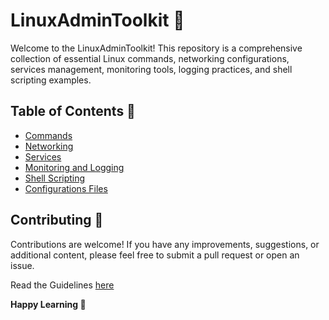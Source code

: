 # LinuxAdminToolkit 🧰

Welcome to the LinuxAdminToolkit! This repository is a comprehensive collection of essential Linux commands, networking configurations, services management, monitoring tools, logging practices, and shell scripting examples.

## Table of Contents 📃

- [Commands](https://github.com/JenilGajjar20/LinuxAdminToolkit/tree/master/commands)
- [Networking](https://github.com/JenilGajjar20/LinuxAdminToolkit/tree/master/networking)
- [Services](https://github.com/JenilGajjar20/LinuxAdminToolkit/tree/master/services)
- [Monitoring and Logging](https://github.com/JenilGajjar20/LinuxAdminToolkit/tree/master/monitoring_logging)
- [Shell Scripting](https://github.com/JenilGajjar20/LinuxAdminToolkit/tree/master/shell_scripting)
- [Configurations Files](https://github.com/JenilGajjar20/LinuxAdminToolkit/tree/master/configuration_files) 

## Contributing 🤝

Contributions are welcome! If you have any improvements, suggestions, or additional content, please feel free to submit a pull request or open an issue.

Read the Guidelines [here]()

**Happy Learning 🚀**
